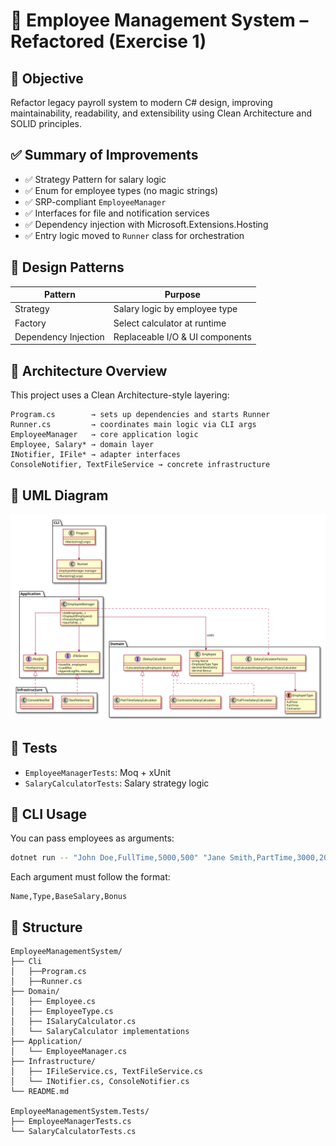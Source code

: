 # 🧪 Employee Management System – Refactored (Exercise 1)

## 📌 Objective
Refactor legacy payroll system to modern C# design, improving maintainability, readability, and extensibility using Clean Architecture and SOLID principles.

## ✅ Summary of Improvements
- ✅ Strategy Pattern for salary logic
- ✅ Enum for employee types (no magic strings)
- ✅ SRP-compliant `EmployeeManager`
- ✅ Interfaces for file and notification services
- ✅ Dependency injection with Microsoft.Extensions.Hosting
- ✅ Entry logic moved to `Runner` class for orchestration

## 🧩 Design Patterns
| Pattern               | Purpose                          |
|----------------------|----------------------------------|
| Strategy             | Salary logic by employee type    |
| Factory              | Select calculator at runtime     |
| Dependency Injection | Replaceable I/O & UI components  |

## 🧱 Architecture Overview
This project uses a Clean Architecture-style layering:

```
Program.cs        → sets up dependencies and starts Runner
Runner.cs         → coordinates main logic via CLI args
EmployeeManager   → core application logic
Employee, Salary* → domain layer
INotifier, IFile* → adapter interfaces
ConsoleNotifier, TextFileService → concrete infrastructure
```

## 🔷 UML Diagram

![UML Diagram](uml/employee-management-system-class-diagram.svg)


## 🧪 Tests
- `EmployeeManagerTests`: Moq + xUnit
- `SalaryCalculatorTests`: Salary strategy logic

## 🚀 CLI Usage
You can pass employees as arguments:

```bash
dotnet run -- "John Doe,FullTime,5000,500" "Jane Smith,PartTime,3000,200"
```

Each argument must follow the format:
```
Name,Type,BaseSalary,Bonus
```

## 📁 Structure
```
EmployeeManagementSystem/
├── Cli
│   ├──Program.cs
│   ├──Runner.cs
├── Domain/
│   ├── Employee.cs
│   ├── EmployeeType.cs
│   ├── ISalaryCalculator.cs
│   └── SalaryCalculator implementations
├── Application/
│   └── EmployeeManager.cs
├── Infrastructure/
│   ├── IFileService.cs, TextFileService.cs
│   └── INotifier.cs, ConsoleNotifier.cs
└── README.md

EmployeeManagementSystem.Tests/
├── EmployeeManagerTests.cs
└── SalaryCalculatorTests.cs
```
